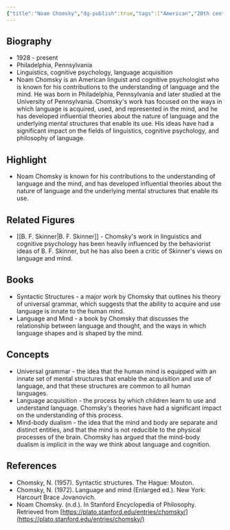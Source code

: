 ```yaml
---
{"title":"Noam Chomsky","dg-publish":true,"tags":["American","20th century","contemporary-era","linguistics","figures"],"born-date":1928,"keywords":"Noam Chomsky, linguistics, cognitive psychology, language acquisition","aliases":"American linguist and cognitive psychologist","permalink":"/philosophers/contemporary-era/noam-chomsky/","dgPassFrontmatter":true}
---
```



## Biography

-   1928 - present
-   Philadelphia, Pennsylvania
-   Linguistics, cognitive psychology, language acquisition
-   Noam Chomsky is an American linguist and cognitive psychologist who is known for his contributions to the understanding of language and the mind. He was born in Philadelphia, Pennsylvania and later studied at the University of Pennsylvania. Chomsky's work has focused on the ways in which language is acquired, used, and represented in the mind, and he has developed influential theories about the nature of language and the underlying mental structures that enable its use. His ideas have had a significant impact on the fields of linguistics, cognitive psychology, and philosophy of language.

## Highlight

-   Noam Chomsky is known for his contributions to the understanding of language and the mind, and has developed influential theories about the nature of language and the underlying mental structures that enable its use.

## Related Figures

-   [[B. F. Skinner\|B. F. Skinner]] - Chomsky's work in linguistics and cognitive psychology has been heavily influenced by the behaviorist ideas of B. F. Skinner, but he has also been a critic of Skinner's views on language and mind.

## Books

-   Syntactic Structures - a major work by Chomsky that outlines his theory of universal grammar, which suggests that the ability to acquire and use language is innate to the human mind.
-   Language and Mind - a book by Chomsky that discusses the relationship between language and thought, and the ways in which language shapes and is shaped by the mind.

## Concepts

-   Universal grammar - the idea that the human mind is equipped with an innate set of mental structures that enable the acquisition and use of language, and that these structures are common to all human languages.
-   Language acquisition - the process by which children learn to use and understand language. Chomsky's theories have had a significant impact on the understanding of this process.
-   Mind-body dualism - the idea that the mind and body are separate and distinct entities, and that the mind is not reducible to the physical processes of the brain. Chomsky has argued that the mind-body dualism is implicit in the way we think about language and cognition.

## References

-   Chomsky, N. (1957). Syntactic structures. The Hague: Mouton.
-   Chomsky, N. (1972). Language and mind (Enlarged ed.). New York: Harcourt Brace Jovanovich.
-   Noam Chomsky. (n.d.). In Stanford Encyclopedia of Philosophy. Retrieved from [https://plato.stanford.edu/entries/chomsky/](https://plato.stanford.edu/entries/chomsky/)